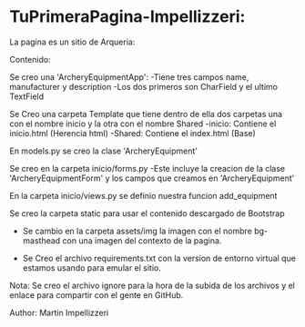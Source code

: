 # TuPrimeraPagina-Impellizzeri:

La pagina es un sitio de Arqueria:

Contenido:

Se creo una 'ArcheryEquipmentApp':
-Tiene tres campos name, manufacturer y description
-Los dos primeros son CharField y el ultimo TextField

Se Creo una carpeta Template que tiene dentro de ella dos carpetas una con el nombre inicio y la otra con el nombre Shared
-inicio: Contiene el inicio.html (Herencia html)
-Shared: Contiene el index.html (Base)

En models.py se creo la clase 'ArcheryEquipment'

Se creo en la carpeta inicio/forms.py
-Este incluye la creacion de la clase 'ArcheryEquipmentForm' y los campos que creamos en 'ArcheryEquipment'

En la carpeta inicio/views.py se definio nuestra funcion add_equipment

Se creo la carpeta static para usar el contenido descargado de Bootstrap
- Se cambio en la carpeta assets/img la imagen con el nombre bg-masthead con una imagen del contexto de la pagina.

- Se Creo el archivo requirements.txt con la version de entorno virtual que estamos usando para emular el sitio.


Nota: Se creo el archivo ignore para la hora de la subida de los archivos y el enlace para compartir con el gente en GitHub.

Author: Martin Impellizzeri